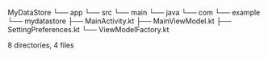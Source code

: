 MyDataStore
└── app
    └── src
        └── main
            └── java
                └── com
                    └── example
                        └── mydatastore
                            ├── MainActivity.kt
                            ├── MainViewModel.kt
                            ├── SettingPreferences.kt
                            └── ViewModelFactory.kt

8 directories, 4 files
